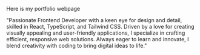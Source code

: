 Here is my portfolio webpage

"Passionate Frontend Developer with a keen eye for design and detail, skilled in React, TypeScript, and Tailwind CSS. Driven by a love for creating visually appealing and user-friendly applications, I specialize in crafting efficient, responsive web solutions. Always eager to learn and innovate, I blend creativity with coding to bring digital ideas to life."